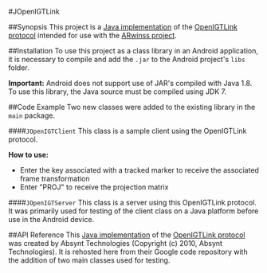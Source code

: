 #JOpenIGTLink

##Synopsis
This project is a [Java implementation](https://code.google.com/p/igtlink4j/) of the [OpenIGTLink protocol](http://openigtlink.org/)
intended for use with the [ARwinss project](https://github.com/pranavl/ARwinss).

##Installation
To use this project as a class library in an Android application, 
it is necessary to compile and add the `.jar` to the Android project's `libs` folder.

**Important:**
Android does not support use of JAR's compiled with Java 1.8. To use this library, the Java source must be compiled using JDK 7.

##Code Example
Two new classes were added to the existing library in the `main` package.

####`JOpenIGTClient`
This class is a sample client using the OpenIGTLink protocol.

**How to use:**
* Enter the key associated with a tracked marker to receive the associated frame transformation
* Enter "PROJ" to receive the projection matrix

####`JOpenIGTServer`
This class is a server using this OpenIGTLink protocol. 
It was primarily used for testing of the client class on a Java platform before use in the Android device.

##API Reference
This [Java implementation](https://code.google.com/p/igtlink4j/) of the [OpenIGTLink protocol](http://openigtlink.org/)
was created by Absynt Technologies (Copyright (c) 2010, Absynt Technologies). 
It is rehosted here from their Google code repository with the addition of two main classes used for testing.
